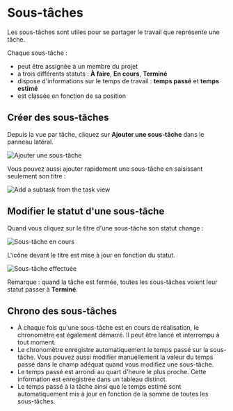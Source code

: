 Sous-tâches
========

Les sous-tâches sont utiles pour se partager le travail que représente une tâche.

Chaque sous-tâche :

- peut être assignée à un membre du projet
- a trois différents statuts : **À faire**, **En cours**, **Terminé**
- dispose d'informations sur le temps de travail : **temps passé** et **temps estimé**
- est classée en fonction de sa position

Créer des sous-tâches
-----------------

Depuis la vue par tâche, cliquez sur **Ajouter une sous-tâche** dans le panneau latéral.

![Ajouter une sous-tâche](http://kanboard.net/screenshots/documentation/add-subtask.png)

Vous pouvez aussi ajouter rapidement une sous-tâche en saisissant seulement son titre :

![Add a subtask from the task view](http://kanboard.net/screenshots/documentation/add-subtask-shortcut.png)

Modifier le statut d'une sous-tâche
---------------------

Quand vous cliquez sur le titre d'une sous-tâche son statut change :

![Sous-tâche en cours](http://kanboard.net/screenshots/documentation/subtask-status-inprogress.png)

L'icône devant le titre est mise à jour en fonction du statut.

![Sous-tâche effectuée](http://kanboard.net/screenshots/documentation/subtask-status-done.png)

Remarque : quand la tâche est fermée, toutes les sous-tâches voient leur statut passer à **Terminé**.

Chrono des sous-tâches
-------------

- À chaque fois qu'une sous-tâche est en cours de réalisation, le chronomètre est également démarré. Il peut être lancé et interrompu à tout moment.
- Le chronomètre enregistre automatiquement le temps passé sur la sous-tâche. Vous pouvez aussi modifier manuellement la valeur du temps passé dans le champ adéquat quand vous modifiez une sous-tâche.
- Le temps passé est arrondi au quart d'heure le plus proche. Cette information est enregistrée dans un tableau distinct.
- Le temps passé à la tâche ainsi que le temps estimé sont automatiquement mis à jour en fonction de la somme de toutes les sous-tâches.
